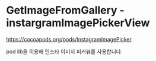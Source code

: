 # GetImageFromGallery - instargramImagePickerView

https://cocoapods.org/pods/InstagramImagePicker

pod lib을 이용해 인스타 이미지 피커뷰를 사용합니다.
